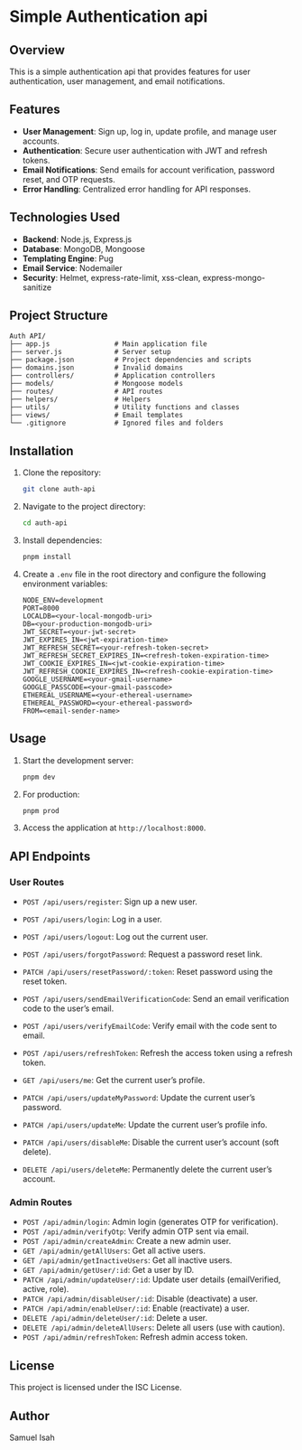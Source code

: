 # Simple Authentication api

## Overview

This is a simple authentication api that provides features for user authentication, user management, and email notifications.

## Features

- **User Management**: Sign up, log in, update profile, and manage user accounts.
- **Authentication**: Secure user authentication with JWT and refresh tokens.
- **Email Notifications**: Send emails for account verification, password reset, and OTP requests.
- **Error Handling**: Centralized error handling for API responses.

## Technologies Used

- **Backend**: Node.js, Express.js
- **Database**: MongoDB, Mongoose
- **Templating Engine**: Pug
- **Email Service**: Nodemailer
- **Security**: Helmet, express-rate-limit, xss-clean, express-mongo-sanitize

## Project Structure

```
Auth API/
├── app.js                # Main application file
├── server.js             # Server setup
├── package.json          # Project dependencies and scripts
├── domains.json          # Invalid domains
├── controllers/          # Application controllers
├── models/               # Mongoose models
├── routes/               # API routes
├── helpers/              # Helpers
├── utils/                # Utility functions and classes
├── views/                # Email templates
└── .gitignore            # Ignored files and folders
```

## Installation

1. Clone the repository:
   ```bash
   git clone auth-api
   ```
2. Navigate to the project directory:
   ```bash
   cd auth-api
   ```
3. Install dependencies:
   ```bash
   pnpm install
   ```
4. Create a `.env` file in the root directory and configure the following environment variables:
   ```env
   NODE_ENV=development
   PORT=8000
   LOCALDB=<your-local-mongodb-uri>
   DB=<your-production-mongodb-uri>
   JWT_SECRET=<your-jwt-secret>
   JWT_EXPIRES_IN=<jwt-expiration-time>
   JWT_REFRESH_SECRET=<your-refresh-token-secret>
   JWT_REFRESH_SECRET_EXPIRES_IN=<refresh-token-expiration-time>
   JWT_COOKIE_EXPIRES_IN=<jwt-cookie-expiration-time>
   JWT_REFRESH_COOKIE_EXPIRES_IN=<refresh-cookie-expiration-time>
   GOOGLE_USERNAME=<your-gmail-username>
   GOOGLE_PASSCODE=<your-gmail-passcode>
   ETHEREAL_USERNAME=<your-ethereal-username>
   ETHEREAL_PASSWORD=<your-ethereal-password>
   FROM=<email-sender-name>
   ```

## Usage

1. Start the development server:
   ```bash
   pnpm dev
   ```
2. For production:
   ```bash
   pnpm prod
   ```
3. Access the application at `http://localhost:8000`.

## API Endpoints

### User Routes

- `POST /api/users/register`: Sign up a new user.
- `POST /api/users/login`: Log in a user.
- `POST /api/users/logout`: Log out the current user.
- `POST /api/users/forgotPassword`: Request a password reset link.
- `PATCH /api/users/resetPassword/:token`: Reset password using the reset token.
- `POST /api/users/sendEmailVerificationCode`: Send an email verification code to the user’s email.
- `POST /api/users/verifyEmailCode`: Verify email with the code sent to email.
- `POST /api/users/refreshToken`: Refresh the access token using a refresh token.

- `GET /api/users/me`: Get the current user’s profile.
- `PATCH /api/users/updateMyPassword`: Update the current user’s password.
- `PATCH /api/users/updateMe`: Update the current user’s profile info.
- `PATCH /api/users/disableMe`: Disable the current user’s account (soft delete).
- `DELETE /api/users/deleteMe`: Permanently delete the current user’s account.

### Admin Routes

- `POST /api/admin/login`: Admin login (generates OTP for verification).
- `POST /api/admin/verifyOtp`: Verify admin OTP sent via email.
- `POST /api/admin/createAdmin`: Create a new admin user.
- `GET /api/admin/getAllUsers`: Get all active users.
- `GET /api/admin/getInactiveUsers`: Get all inactive users.
- `GET /api/admin/getUser/:id`: Get a user by ID.
- `PATCH /api/admin/updateUser/:id`: Update user details (emailVerified, active, role).
- `PATCH /api/admin/disableUser/:id`: Disable (deactivate) a user.
- `PATCH /api/admin/enableUser/:id`: Enable (reactivate) a user.
- `DELETE /api/admin/deleteUser/:id`: Delete a user.
- `DELETE /api/admin/deleteAllUsers`: Delete all users (use with caution).
- `POST /api/admin/refreshToken`: Refresh admin access token.

## License

This project is licensed under the ISC License.

## Author

Samuel Isah
